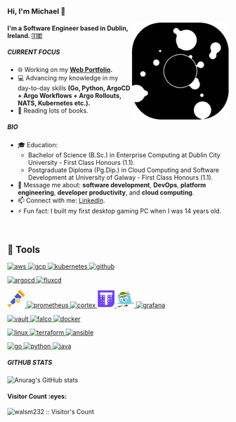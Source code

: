 ### Hi, I'm Michael 👋
<img align='right' src="giphy.gif" width="220">

#### I'm a Software Engineer based in Dublin, Ireland. 🇮🇪

##### CURRENT FOCUS

- 🌐  Working on my <b> [Web Portfolio](https://www.michael-walsh.dev/). </b>
- 💻  Advancing my knowledge in my day-to-day skills <b> (Go, Python, ArgoCD + Argo Workflows + Argo Rollouts, NATS, Kubernetes etc.). </b>
- 📖  Reading lots of books.

##### BIO

- 🎓  Education:
  - Bachelor of Science (B.Sc.) in Enterprise Computing at Dublin City University - First Class Honours (1.1).
  - Postgraduate Diploma (Pg.Dip.) in Cloud Computing and Software Development at University of Galway - First Class Honours (1.1).
- 💬  Message me about: **software development**, **DevOps**, **platform engineering**, **developer productivity**, and **cloud computing**.
- 📫  Connect with me: [LinkedIn](https://www.linkedin.com/in/michael-walsh-dev/).
- ⚡️  Fun fact: I built my first desktop gaming PC when I was 14 years old.

<br>

<h2>🚀 Tools</h2>
<p align="left">
    <a href="https://aws.amazon.com" target="_blank"> <img src="https://www.vectorlogo.zone/logos/amazon_aws/amazon_aws-icon.svg" alt="aws" width="40" height="40"/> </a>
    <a href="https://cloud.google.com" target="_blank"> <img src="https://www.vectorlogo.zone/logos/google_cloud/google_cloud-icon.svg" alt="gcp" width="40" height="40"/> </a>
    <a href="https://kubernetes.io" target="_blank"> <img src="https://www.vectorlogo.zone/logos/kubernetes/kubernetes-icon.svg" alt="kubernetes" width="40" height="40"/> </a>
    <a href="https://github.com/" target="_blank"> <img src="https://www.vectorlogo.zone/logos/github/github-icon.svg" alt="github" width="40" height="40"/> </a>
</p>
<p align="left">
    <a href="https://argoproj.github.io/" target="_blank"> <img src="https://www.vectorlogo.zone/logos/argoprojio/argoprojio-icon.svg" alt="argocd" width="40" height="40"/> </a>
    <a href="https://fluxcd.io/" target="_blank"> <img src="https://www.vectorlogo.zone/logos/fluxcdio/fluxcdio-icon.svg" alt="fluxcd" width="40" height="40"/> </a>
</p>
<p align="left">
    <a href="https://opentelemetry.io/" target="_blank"> <img src="https://raw.githubusercontent.com/cncf/artwork/master/projects/opentelemetry/icon/color/opentelemetry-icon-color.svg" alt="opentelemetry" width="40" height="40"/> </a>
    <a href="https://prometheus.io/" target="_blank"> <img src="https://www.vectorlogo.zone/logos/prometheusio/prometheusio-icon.svg" alt="prometheus" width="40" height="40"/> </a>
    <a href="https://cortexmetrics.io/" target="_blank"> <img src="https://www.vectorlogo.zone/logos/cncfio_cortex/cncfio_cortex-icon.svg" alt="cortex" width="40" height="40"/> </a>
    <a href="https://thanos.io/" target="_blank"> <img src="https://raw.githubusercontent.com/cncf/artwork/master/projects/thanos/icon/color/thanos-icon-color.svg" alt="thanos" width="40" height="40"/> </a>
    <a href="https://www.jaegertracing.io/" target="_blank"> <img src="https://raw.githubusercontent.com/cncf/artwork/master/projects/jaeger/icon/color/jaeger-icon-color.svg" alt="jaeger" width="40" height="40"/> </a>
    <a href="https://grafana.com/oss/grafana" target="_blank"> <img src="https://www.vectorlogo.zone/logos/grafana/grafana-icon.svg" alt="grafana" width="40" height="40"/> </a>
</p>
<p align="left">
    <a href="https://www.vaultproject.io/" target="_blank"> <img src="https://www.vectorlogo.zone/logos/vaultproject/vaultproject-icon.svg" alt="vault" width="40" height="40"/> </a>
    <a href="https://falco.org/" target="_blank"> <img src="https://www.vectorlogo.zone/logos/falco/falco-icon.svg" alt="falco" width="40" height="40"/> </a>
    <a href="https://www.docker.com/" target="_blank"> <img src="https://www.vectorlogo.zone/logos/docker/docker-icon.svg" alt="docker" width="40" height="40"/> </a>
</p>
<p align="left">
    <a href="https://www.linux.org/" target="_blank"> <img src="https://www.vectorlogo.zone/logos/linux/linux-icon.svg" alt="linux" width="40" height="40"/> </a>
    <a href="https://www.terraform.io/" target="_blank"> <img src="https://www.vectorlogo.zone/logos/terraformio/terraformio-icon.svg" alt="terraform" width="40" height="40"/> </a>
    <a href="https://www.ansible.com/" target="_blank"> <img src="https://www.vectorlogo.zone/logos/ansible/ansible-icon.svg" alt="ansible" width="40" height="40"/> </a> 
</p>
<p align="left">
    <a href="https://www.golang.org/" target="_blank"> <img src="https://www.vectorlogo.zone/logos/golang/golang-official.svg" alt="go" width="40" height="40"/>    
    <a href="https://www.python.org/" target="_blank"> <img src="https://www.vectorlogo.zone/logos/python/python-icon.svg" alt="python" width="40" height="40"/>
    <a href="https://www.java.com/" target="_blank"> <img src="https://www.vectorlogo.zone/logos/java/java-icon.svg" alt="java" width="40" height="40"/> </a>
</p>

##### GITHUB STATS
![Anurag's GitHub stats](https://github-readme-stats.vercel.app/api?username=walsm232&show_icons=true&theme=tokyonight)
<br>
<h4>Visitor Count :eyes:</h4>
<p><img src="https://profile-counter.glitch.me/{walsm232}/count.svg" alt="walsm232 :: Visitor's Count" /></p>
